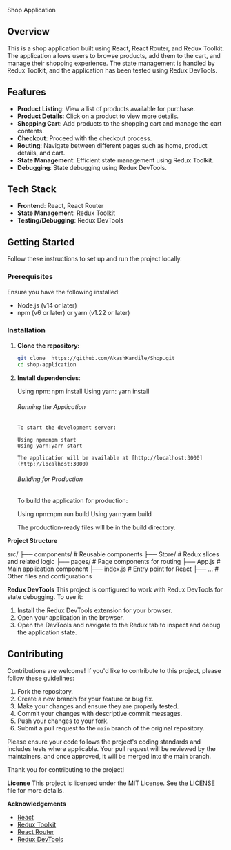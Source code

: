 Shop Application

## Overview

This is a shop application built using React, React Router, and Redux Toolkit. The application allows users to browse products, add them to the cart, and manage their shopping experience. The state management is handled by Redux Toolkit, and the application has been tested using Redux DevTools.

## Features

- **Product Listing**: View a list of products available for purchase.
- **Product Details**: Click on a product to view more details.
- **Shopping Cart**: Add products to the shopping cart and manage the cart contents.
- **Checkout**: Proceed with the checkout process.
- **Routing**: Navigate between different pages such as home, product details, and cart.
- **State Management**: Efficient state management using Redux Toolkit.
- **Debugging**: State debugging using Redux DevTools.

## Tech Stack

- **Frontend**: React, React Router
- **State Management**: Redux Toolkit
- **Testing/Debugging**: Redux DevTools

## Getting Started

Follow these instructions to set up and run the project locally.

### Prerequisites

Ensure you have the following installed:

- Node.js (v14 or later)
- npm (v6 or later) or yarn (v1.22 or later)

### Installation

1.  **Clone the repository:**

    ```sh
    git clone  https://github.com/AkashKardile/Shop.git
    cd shop-application

    ```

2.  **Install dependencies**:

    Using npm: npm install
    Using yarn: yarn install

    ###### Running the Application

        To start the development server:

        Using npm:npm start
        Using yarn:yarn start

        The application will be available at [http://localhost:3000](http://localhost:3000)

    ###### Building for Production

    To build the application for production:

    Using npm:npm run build
    Using yarn:yarn build

    The production-ready files will be in the build directory.

**Project Structure**

src/
├── components/ # Reusable components
├── Store/ # Redux slices and related logic
├── pages/ # Page components for routing
├── App.js # Main application component
├── index.js # Entry point for React
├── ... # Other files and configurations

**Redux DevTools**
This project is configured to work with Redux DevTools for state debugging. To use it:

1. Install the Redux DevTools extension for your browser.
2. Open your application in the browser.
3. Open the DevTools and navigate to the Redux tab to inspect and debug the application state.

## Contributing

Contributions are welcome! If you'd like to contribute to this project, please follow these guidelines:

1. Fork the repository.
2. Create a new branch for your feature or bug fix.
3. Make your changes and ensure they are properly tested.
4. Commit your changes with descriptive commit messages.
5. Push your changes to your fork.
6. Submit a pull request to the `main` branch of the original repository.

Please ensure your code follows the project's coding standards and includes tests where applicable. Your pull request will be reviewed by the maintainers, and once approved, it will be merged into the main branch.

Thank you for contributing to the project!

**License**
This project is licensed under the MIT License. See the [LICENSE](LICENSE) file for more details.

**Acknowledgements**

- [React](https://reactjs.org/)
- [Redux Toolkit](https://redux-toolkit.js.org/)
- [React Router](https://reactrouter.com/)
- [Redux DevTools](http://extension.remotedev.io/)
